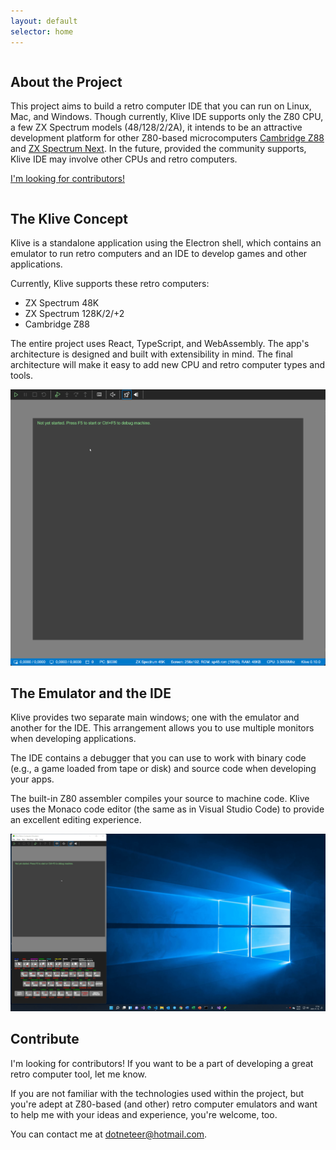 ```yaml
---
layout: default
selector: home
---
```


<div class="ui vertical stripe segment with-content-back as-first">
  <div class="ui container">
    <div class="ui grid">
      <div class="sixteen wide computer column sixteen wide tablet sixteen wide mobile column">
        <h2 class="feature">About the Project</h2>
        <p>
          This project aims to build a retro computer IDE that you can run on Linux, Mac, and Windows. Though currently, Klive IDE supports only the Z80 CPU, a few ZX Spectrum models (48/128/2/2A), it intends to be an attractive development platform for other Z80-based microcomputers <a target="_blank" href="https://en.wikipedia.org/wiki/Cambridge_Z88">Cambridge Z88</a> and <a target="_blank" href="https://www.specnext.com/">ZX Spectrum Next</a>. In the future, provided the community supports, Klive IDE may involve other CPUs and retro computers.
        </p>
        <p>
          <a href="#contribution">I'm looking for contributors!</a>
        </p>
      </div>
    </div>
  </div>
</div>

<div class="ui vertical stripe segment with-content-back even">
  <div class="ui container">
    <div class="ui grid">
      <div class="six wide computer column five wide tablet sixteen wide mobile column">
        <h2 class="feature">The Klive Concept</h2>
        <p>
          Klive is a standalone application using the Electron shell, which contains an emulator to 
          run retro computers and an IDE to develop games and other applications.</p>
        <p>
          Currently, Klive supports these retro computers:
        </p>
        <ul>
          <li>ZX Spectrum 48K</li>
          <li>ZX Spectrum 128K/2/+2</li>
          <li>Cambridge Z88</li>
        </ul>
        <p>
          The entire project uses React, TypeScript, and WebAssembly. The app's architecture is designed and built with extensibility in mind. The final architecture will make it easy to add new CPU and retro computer types and tools.
        </p>
      </div>
      <div class="ten wide computer column eleven wide tablet sixteen wide mobile column">
        <img src='./assets/images/features/klive-intro.gif'/>
      </div>
    </div>
  </div>
</div>

<div class="ui vertical stripe segment with-content-back">
  <div class="ui container">
    <div class="ui grid">
      <div class="sixteen wide computer column sixteen wide tablet sixteen wide mobile column">
        <h2 class="feature">The Emulator and the IDE</h2>
        <p>
          Klive provides two separate main windows; one with the emulator and another for the IDE. This arrangement allows you to use multiple monitors when developing applications.
        </p>
        <p>
          The IDE contains a debugger that you can use to work with binary code (e.g., a game loaded from tape or disk) and source code when developing your apps. 
        </p>
        <p>
          The built-in Z80 assembler compiles your source to machine code. Klive uses the Monaco code editor (the same as in Visual Studio Code) to provide an excellent editing experience.
        </p>
        <img src='./assets/images/features/ide-debugging.gif'/>
      </div>
    </div>
  </div>
</div>

<div id="contribution" class="ui vertical stripe segment with-content-back even">
  <div class="ui container">
    <div class="ui grid">
      <div class="sixteen wide computer column sixteen wide tablet sixteen wide mobile column">
        <h2 class="feature">Contribute</h2>
        <p>
          I'm looking for contributors! If you want to be a part of developing a great retro computer tool, let me know.
        </p>
        <p>
          If you are not familiar with the technologies used within the project, but you're adept at Z80-based (and other) retro computer emulators and want to help me with your ideas and experience, you're welcome, too.
        </p>
        <p>
          You can contact me at <a href="mailto:dotneteer@hotmail.com">dotneteer@hotmail.com</a>.
        </p>
      </div>
    </div>
  </div>
</div>
